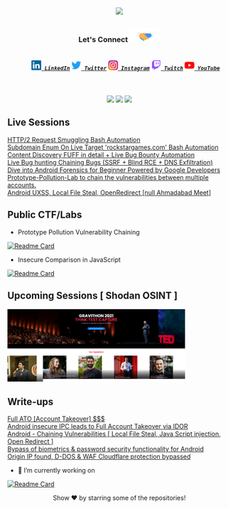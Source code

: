 <h1 align="center">
  <a href="https://git.io/typing-svg">
    <img src="https://readme-typing-svg.herokuapp.com/?lines=Hey!%20How%20you%20doin'?&center=true&size=30">
  </a>
</h1>
<h3 align="center">Let's Connect <img src="https://raw.githubusercontent.com/Dheerajmadhukar/Dheerajmadhukar/main/img/handshake.gif" height="32px"></h3>
<h5 align="center">
  <code>
    <a href="https://www.linkedin.com/in/dheerajtechnolegends/" title="LinkedIn Profile"><img height="22" width="22" src="https://github.com/Dheerajmadhukar/Dheerajmadhukar/blob/main/img/linkedin.svg"> LinkedIn</a></code>
  <code><a href="https://twitter.com/Dheerajmadhukar/" title="Twitter Profile"><img height="22" width="22" src="https://github.com/Dheerajmadhukar/Dheerajmadhukar/blob/main/img/twitter.svg"> Twitter</a></code>
  <code><a href="https://www.instagram.com/me_dheeraj/" title="Instagram Profile"><img height="22" width="22" src="https://github.com/Dheerajmadhukar/Dheerajmadhukar/blob/main/img/instagram.svg"> Instagram</a></code>
  <code><a href="https://www.twitch.tv/techn0legends"><img alt="Twitch" title="Twitch" height="22" width="22" src="https://github.com/Dheerajmadhukar/Dheerajmadhukar/blob/main/img/twitch.svg"> Twitch</a></code>
  <code><a href="https://www.youtube.com/c/DheerajMadhukar"><img alt="YouTube" title="YouTube" height="22" width="22" src="https://github.com/Dheerajmadhukar/Dheerajmadhukar/blob/main/img/youtube.svg"> YouTube</a></code>
</h5>
<br>
<p align = "center">
  <img src = "https://github-readme-stats.vercel.app/api?username=Dheerajmadhukar&show_icons=true&theme=dark" width = 400 />
  <img src = "https://github-readme-streak-stats.herokuapp.com/?user=Dheerajmadhukar&theme=dark&hide_border=true" width = 400 />
  <img src="https://github-readme-stats.vercel.app/api/top-langs/?username=Dheerajmadhukar&theme=dark&hide_border=true" />
</p>
<!--
<p>
  <img align="left" width="490" height="165" src="https://github-readme-stats.vercel.app/api?username=Dheerajmadhukar&show_icons=true&hide_border=false&line_height=20&title_color=f69673&icon_color=1b93c9&show_owner=true"/>
  <img align="right" width="490" height="165" src="https://github-readme-streak-stats.herokuapp.com/?user=Dheerajmadhukar&show_icons=true&hide_border=false&line_height=20&title_color=f69673&icon_color=1b93c9&show_owner=true"/>
  <p>

**Dheerajmadhukar/Dheerajmadhukar** is a ✨ _special_ ✨ repository because its `README.md` (this file) appears on your GitHub profile.

Here are some ideas to get you started:

- 🔭 I’m currently working on ...
- 🌱 I’m currently learning ...
- 👯 I’m looking to collaborate on ...
- 🤔 I’m looking for help with ...
- 💬 Ask me about ...
- 📫 How to reach me: ...
- 😄 Pronouns: ...
- ⚡ Fun fact: ...

<a href="https://github.com/Dheerajmadhukar/Lilly" target="_blank">
  <img align="center" src="https://github-readme-stats.vercel.app/api/pin/?username=Dheerajmadhukar&repo=Lilly&theme=dracula" />
</a>
<a href="https://github.com/Dheerajmadhukar/subzzZ" target="_blank">
 <img align="center" src="https://github-readme-stats.vercel.app/api/pin/?username=Dheerajmadhukar&repo=subzzZ&theme=dracula" />
</a>
<a href="https://github.com/Dheerajmadhukar/GitApp" target="_blank">
  <img align="center" src="https://github-readme-stats.vercel.app/api/pin/?username=Dheerajmadhukar&repo=GitApp&theme=dracula" />
</a>
<a href="https://github.com/Dheerajmadhukar/4-ZERO-3" target="_blank">
 <img align="center" src="https://github-readme-stats.vercel.app/api/pin/?username=Dheerajmadhukar&repo=4-ZERO-3&theme=dracula" />
</a>
<a href="https://github.com/Dheerajmadhukar/back-me-up" target="_blank">
  <img align="center" src="https://github-readme-stats.vercel.app/api/pin/?username=Dheerajmadhukar&repo=BB-Hunt-A-Day&theme=dracula" />
</a>
<a href="https://github.com/Dheerajmadhukar/BB-Hunt-A-Day" target="_blank">
 <img align="center" src="https://github-readme-stats.vercel.app/api/pin/?username=Dheerajmadhukar&repo=BB-Hunt-A-Day&theme=dracula" />
</a>
<a href="https://github.com/Dheerajmadhukar/fdns" target="_blank">
 <img align="center" src="https://github-readme-stats.vercel.app/api/pin/?username=Dheerajmadhukar&repo=fdns&theme=dracula" />
</a>
-->

<h2>Live Sessions</h2>

<a href="https://www.youtube.com/watch?v=oiZYSYI2WQE">HTTP/2 Request Smuggling Bash Automation</a><br>
<a href="https://www.youtube.com/watch?v=GwR-_Ia1ML8">Subdomain Enum On Live Target 'rockstargames.com' Bash Automation</a><br>
<a href="https://www.youtube.com/watch?v=wGX3HwCTpKE">Content Discovery FUFF in detail + Live Bug Bounty Automation</a><br>
<a href="https://www.youtube.com/watch?v=jL0_uyqIbAg">Live Bug hunting Chaining Bugs (SSRF + Blind RCE + DNS Exfiltration)</a><br>
<a href="https://www.youtube.com/watch?v=SIoCXOxsvVE&t=2347s">Dive into Android Forensics for Beginner Powered by Google Developers</a><br>
<a href="https://youtu.be/pjPz-12LYQI">Prototype-Pollution-Lab to chain the vulnerabilities between multiple accounts.</a><br>
<a href="https://www.youtube.com/watch?v=MeNPvBQbn-k&t=3786s">Android UXSS, Local File Steal, OpenRedirect [null Ahmadabad Meet]</a><br>

<h2>Public CTF/Labs</h2>

-  Prototype Pollution Vulnerability Chaining

  [![Readme Card](https://github-readme-stats.vercel.app/api/pin/?username=Dheerajmadhukar&repo=Prototype-Pollution-Lab_me_dheeraj&show_owner=true)](https://github.com/Dheerajmadhukar/Prototype-Pollution-Lab_me_dheeraj)

-  Insecure Comparison in JavaScript

  [![Readme Card](https://github-readme-stats.vercel.app/api/pin/?username=Dheerajmadhukar&repo=Insecure-Comparison-Lab_me_dheeraj&show_owner=true)](https://github.com/Dheerajmadhukar/Insecure-Comparison-Lab_me_dheeraj)

<h2>Upcoming Sessions [ Shodan OSINT ] </h2>
<img src = "https://github.com/Dheerajmadhukar/Dheerajmadhukar/blob/main/img/talk%20dheeraj.png" width = 400 />

<h2>Write-ups</h2>

<a href="https://infosecwriteups.com/do-it-asap-9d1847472bc8">Full ATO [Account Takeover] $$$</a><br>
<a href="https://medium.com/@dheerajkmadhukar/journey-from-low-to-critical-bug-2ab98db2eec1">Android insecure IPC leads to Full Account Takeover via IDOR</a><br>
<a href="https://infosecwriteups.com/dont-stop-at-one-bug-d3c56806b5">Android - Chaining Vulnerabilities [ Local File Steal, Java Script injection, Open Redirect ]</a><br>
<a href="https://medium.com/@dheerajkmadhukar/bypass-of-biometrics-password-security-functionality-for-android-8e0174ac7cac">Bypass of biometrics & password security functionality for Android</a><br>
<a href="https://medium.com/@dheerajkmadhukar/origin-ip-found-d-dos-waf-cloudflare-protection-bypassed-41fc280ccf8f">Origin IP found, D-DOS & WAF Cloudflare protection bypassed</a><br>

- 🔭 I’m currently working on
 
 [![Readme Card](https://github-readme-stats.vercel.app/api/pin/?username=Dheerajmadhukar&repo=karma_v2&show_owner=true)](https://github.com/Dheerajmadhukar/karma_v2)

<div align="center">
Show ❤️ by starring some of the repositories!<br>
</div>
